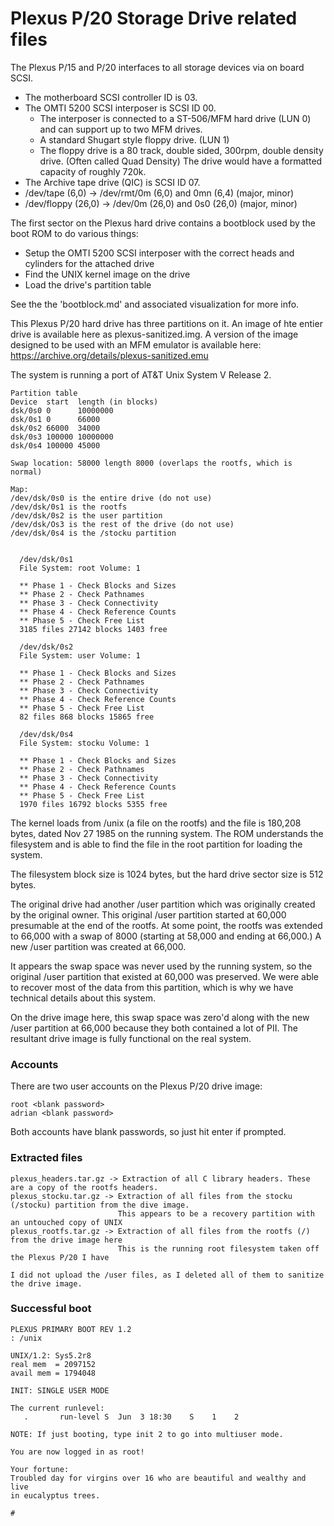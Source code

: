 # Plexus P/20 Storage Drive related files

The Plexus P/15 and P/20 interfaces to all storage devices via on board SCSI.

- The motherboard SCSI controller ID is 03.
- The OMTI 5200 SCSI interposer is SCSI ID 00.
  - The interposer is connected to a ST-506/MFM hard drive (LUN 0) and can support up to two MFM drives.
  - A standard Shugart style floppy drive. (LUN 1)
  - The floppy drive is a 80 track, double sided, 300rpm, double density drive. (Often called Quad Density) The drive would have a formatted capacity of roughly 720k.
- The Archive tape drive (QIC) is SCSI ID 07.
- /dev/tape (6,0) -> /dev/rmt/0m (6,0) and 0mn (6,4) (major, minor)
- /dev/floppy (26,0) -> /dev/0m (26,0) and 0s0 (26,0) (major, minor)

The first sector on the Plexus hard drive contains a bootblock used by the boot ROM to do various things:
- Setup the OMTI 5200 SCSI interposer with the correct heads and cylinders for the attached drive
- Find the UNIX kernel image on the drive
- Load the drive's partition table

See the the 'bootblock.md' and associated visualization for more info.

This Plexus P/20 hard drive has three partitions on it. An image of hte entier drive is available here as plexus-sanitized.img. A version of the image designed to be used with an MFM emulator is available here: https://archive.org/details/plexus-sanitized.emu

The system is running a port of AT&T Unix System V Release 2. 

```
Partition table
Device  start  length (in blocks)
dsk/0s0 0      10000000
dsk/0s1 0      66000
dsk/0s2 66000  34000
dsk/0s3 100000 10000000
dsk/0s4 100000 45000

Swap location: 58000 length 8000 (overlaps the rootfs, which is normal)

Map:
/dev/dsk/0s0 is the entire drive (do not use)
/dev/dsk/0s1 is the rootfs
/dev/dsk/0s2 is the user partition
/dev/dsk/Os3 is the rest of the drive (do not use)
/dev/dsk/0s4 is the /stocku partition


  /dev/dsk/0s1
  File System: root Volume: 1

  ** Phase 1 - Check Blocks and Sizes
  ** Phase 2 - Check Pathnames
  ** Phase 3 - Check Connectivity
  ** Phase 4 - Check Reference Counts
  ** Phase 5 - Check Free List
  3185 files 27142 blocks 1403 free

  /dev/dsk/0s2
  File System: user Volume: 1

  ** Phase 1 - Check Blocks and Sizes
  ** Phase 2 - Check Pathnames
  ** Phase 3 - Check Connectivity
  ** Phase 4 - Check Reference Counts
  ** Phase 5 - Check Free List
  82 files 868 blocks 15865 free

  /dev/dsk/0s4
  File System: stocku Volume: 1

  ** Phase 1 - Check Blocks and Sizes
  ** Phase 2 - Check Pathnames
  ** Phase 3 - Check Connectivity
  ** Phase 4 - Check Reference Counts
  ** Phase 5 - Check Free List
  1970 files 16792 blocks 5355 free

```
The kernel loads from /unix (a file on the rootfs) and the file is 180,208 bytes, dated Nov 27  1985 on the running system. The ROM understands the filesystem and is able to find the file in the root partition for loading the system.

The filesystem block size is 1024 bytes, but the hard drive sector size is 512 bytes.

The original drive had another /user partition which was originally created by the original owner. This original /user partition started at 60,000 presumable at the end of the rootfs. At some point, the rootfs was extended to 66,000 with a swap of 8000 (starting at 58,000 and ending at 66,000.) A new /user partition was created at 66,000. 

It appears the swap space was never used by the running system, so the original /user partition that existed at 60,000 was preserved. We were able to recover most of the data from this partition, which is why we have technical details about this system. 

On the drive image here, this swap space was zero'd along with the new /user partition at 66,000 because they both contained a lot of PII. The resultant drive image is fully functional on the real system.

### Accounts

There are two user accounts on the Plexus P/20 drive image:
```
root <blank password>
adrian <blank password>
```
Both accounts have blank passwords, so just hit enter if prompted. 

### Extracted files
```
plexus_headers.tar.gz -> Extraction of all C library headers. These are a copy of the rootfs headers.
plexus_stocku.tar.gz -> Extraction of all files from the stocku (/stocku) partition from the dive image.
                        This appears to be a recovery partition with an untouched copy of UNIX
plexus_rootfs.tar.gz -> Extraction of all files from the rootfs (/) from the drive image here
                        This is the running root filesystem taken off the Plexus P/20 I have

I did not upload the /user files, as I deleted all of them to sanitize the drive image.
```

### Successful boot

```
PLEXUS PRIMARY BOOT REV 1.2
: /unix

UNIX/1.2: Sys5.2r8
real mem  = 2097152
avail mem = 1794048

INIT: SINGLE USER MODE

The current runlevel:
   .       run-level S  Jun  3 18:30    S    1    2

NOTE: If just booting, type init 2 to go into multiuser mode.

You are now logged in as root!

Your fortune:
Troubled day for virgins over 16 who are beautiful and wealthy and live
in eucalyptus trees.

#
```
